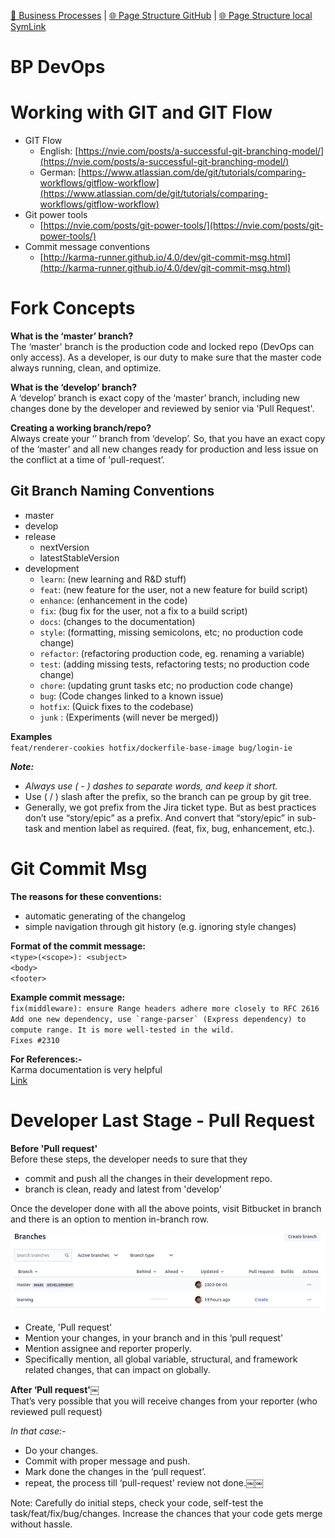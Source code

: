 [📁 Business Processes](../business-processes.md) | [🌐 Page Structure GitHub](/2cu.atlassian.net/wiki/spaces/CCU/pages/300000053/bp-devops.md) | [🌐 Page Structure local SymLink](./bp-devops.page.md)

# BP DevOps

# Working with GIT and GIT Flow

- GIT Flow
  - English: [https://nvie.com/posts/a-successful-git-branching-model/](https://nvie.com/posts/a-successful-git-branching-model/)
  - German: [https://www.atlassian.com/de/git/tutorials/comparing-workflows/gitflow-workflow](https://www.atlassian.com/de/git/tutorials/comparing-workflows/gitflow-workflow)
- Git power tools
  - [https://nvie.com/posts/git-power-tools/](https://nvie.com/posts/git-power-tools/)
- Commit message conventions
  - [http://karma-runner.github.io/4.0/dev/git-commit-msg.html](http://karma-runner.github.io/4.0/dev/git-commit-msg.html)  

# Fork Concepts

**What is the ‘master’ branch?**  
The ‘master' branch is the production code and locked repo (DevOps can only access). As a developer, is our duty to make sure that the master code always running, clean, and optimize.

**What is the ‘develop’ branch?**  
A ‘develop’ branch is exact copy of the ‘master’ branch, including new changes done by the developer and reviewed by senior via 'Pull Request'.

**Creating a working branch/repo?**  
Always create your ‘<development>’ branch from ‘develop’. So, that you have an exact copy of the ‘master' and all new changes ready for production and less issue on the conflict at a time of 'pull-request’.

## Git Branch Naming Conventions

- master
- develop
- release
  - nextVersion
  - latestStableVersion
- development
  - `learn`: (new learning and R&D stuff)
  - `feat`: (new feature for the user, not a new feature for build script)
  - `enhance`: (enhancement in the code)
  - `fix`: (bug fix for the user, not a fix to a build script)
  - `docs`: (changes to the documentation)
  - `style`: (formatting, missing semicolons, etc; no production code change)
  - `refactor`: (refactoring production code, eg. renaming a variable)
  - `test`: (adding missing tests, refactoring tests; no production code change)
  - `chore`: (updating grunt tasks etc; no production code change)
  - `bug`: (Code changes linked to a known issue)
  - `hotfix`: (Quick fixes to the codebase)
  - `junk` : (Experiments (will never be merged))

**Examples**  
`feat/renderer-cookies hotfix/dockerfile-base-image bug/login-ie`

***Note:***

- *Always use ( - ) dashes to separate words, and keep it short.*
- Use ( / ) slash after the prefix, so the branch can pe group by git tree.
- Generally, we got prefix from the Jira ticket type. But as best practices don’t use “story/epic” as a prefix. And convert that “story/epic” in sub-task and mention label as required. (feat, fix, bug, enhancement, etc.).

# Git Commit Msg

**The reasons for these conventions:**

- automatic generating of the changelog
- simple navigation through git history (e.g. ignoring style changes)

**Format of the commit message:**  
`<type>(<scope>): <subject>`  
`<body>`  
`<footer>`

**Example commit message:**  
`fix(middleware): ensure Range headers adhere more closely to RFC 2616`  
``Add one new dependency, use `range-parser` (Express dependency) to compute range. It is more well-tested in the wild.``  
`Fixes #2310`

**For References:-**  
Karma documentation is very helpful  
[Link](http://karma-runner.github.io/4.0/dev/git-commit-msg.html)

# Developer Last Stage - Pull Request

**Before 'Pull request'**  
Before these steps, the developer needs to sure that they

- commit and push all the changes in their development repo.
- <development> branch is clean, ready and latest from 'develop'

Once the developer done with all the above points, visit Bitbucket in branch and there is an option to <create pull request> mention in-branch row.

![](./attachments/image-20200618-073806.png)

- Create, 'Pull request'
- Mention your changes, in your branch and in this ‘pull request’
- Mention assignee and reporter properly.
- Specifically mention, all global variable, structural, and framework related changes, that can impact on globally.

**After ‘Pull request'￼**  
That’s very possible that you will receive changes from your reporter (who reviewed pull request)

*In that case:-*

- Do your changes.
- Commit with proper message and push.
- Mark done the changes in the ‘pull request’.
- repeat, the process till ‘pull-request' review not done.￼￼

Note: Carefully do initial steps, check your code, self-test the task/feat/fix/bug/changes. Increase the chances that your code gets merge without hassle.
